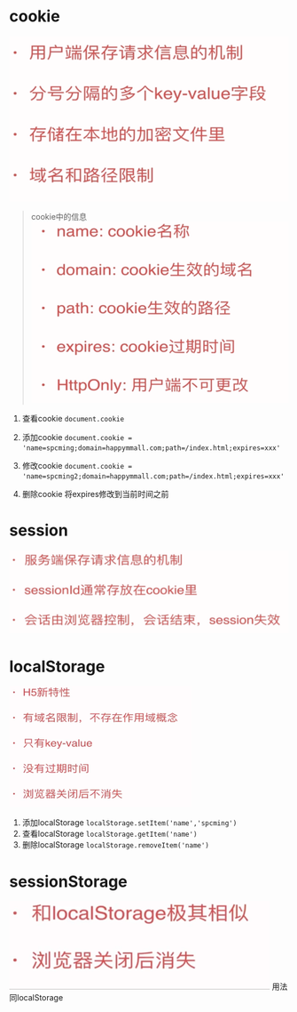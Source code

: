 # cookie
![avatar](/static/cookie1.png)
> cookie中的信息
![avatar](/static/cookie2.png)

1. 查看cookie
`document.cookie`

2. 添加cookie
`document.cookie = 'name=spcming;domain=happymmall.com;path=/index.html;expires=xxx'`

3. 修改cookie
`document.cookie = 'name=spcming2;domain=happymmall.com;path=/index.html;expires=xxx'`

4. 删除cookie
将expires修改到当前时间之前
# session   
![avatar](/static/session.png)
# localStorage
![avatar](/static/localStorage.png)
1. 添加localStorage
`localStorage.setItem('name','spcming')`
2. 查看localStorage
`localStorage.getItem('name')`
3. 删除localStorage
`localStorage.removeItem('name')`
# sessionStorage
![avatar](/static/sessionStorage.png)
用法同localStorage